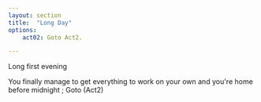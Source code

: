 ```yaml
---
layout: section
title:  "Long Day"
options:
    act02: Goto Act2.

---
```

Long first evening

You finally manage to get everything to work on your own and you're home before midnight ; Goto (Act2)
